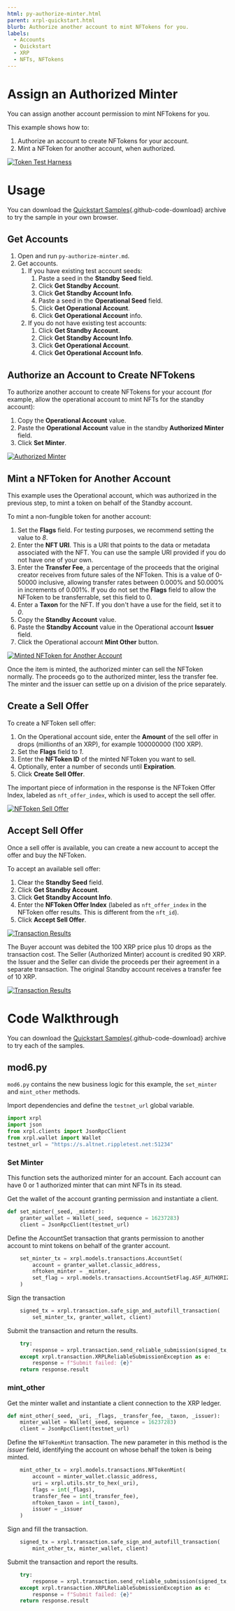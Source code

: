 ```yaml
---
html: py-authorize-minter.html
parent: xrpl-quickstart.html
blurb: Authorize another account to mint NFTokens for you.
labels:
  - Accounts
  - Quickstart
  - XRP
  - NFTs, NFTokens
---
```


# Assign an Authorized Minter

You can assign another account permission to mint NFTokens for you.

This example shows how to:

1. Authorize an account to create NFTokens for your account.
2. Mint a NFToken for another account, when authorized.

[![Token Test Harness](img/quickstart30.png)](img/quickstart30.png)

# Usage

You can download the [Quickstart Samples](https://github.com/XRPLF/xrpl-dev-portal/tree/master/content/_code-samples/quickstart/js/quickstart.zip){.github-code-download} archive to try the sample in your own browser.

## Get Accounts

1. Open and run `py-authorize-minter.md`.
2. Get accounts.
    1. If you have existing test account seeds:
        1. Paste a seed in the **Standby Seed** field.
        2. Click **Get Standby Account**.
        3. Click **Get Standby Account Info**.
        4. Paste a seed in the **Operational Seed** field.
        5. Click **Get Operational Account**.
        6. Click **Get Operational Account** info.
    2. If you do not have existing test accounts:
        1. Click **Get Standby Account**.
        2. Click **Get Standby Account Info**.
        3. Click **Get Operational Account**.
        4. Click **Get Operational Account Info**.
        
## Authorize an Account to Create NFTokens

To authorize another account to create NFTokens for your account (for example, allow the operational account to mint NFTs for the standby account):

1. Copy the **Operational Account** value.
2. Paste the **Operational Account** value in the standby **Authorized Minter** field.
3. Click **Set Minter**.

[![Authorized Minter](img/quickstart31.png)](img/quickstart31.png)

## Mint a NFToken for Another Account

This example uses the Operational account, which was authorized in the previous step, to mint a token on behalf of the Standby account.

To mint a non-fungible token for another account:

1. Set the **Flags** field. For testing purposes, we recommend setting the value to _8_. 
2. Enter the **NFT URI**. This is a URI that points to the data or metadata associated with the NFT. You can use the sample URI provided if you do not have one of your own.
3. Enter the **Transfer Fee**, a percentage of the proceeds that the original creator receives from future sales of the NFToken. This is a value of 0-50000 inclusive, allowing transfer rates between 0.000% and 50.000% in increments of 0.001%. If you do not set the **Flags** field to allow the NFToken to be transferrable, set this field to 0.
4. Enter a **Taxon** for the NFT. If you don't have a use for the field, set it to _0_.
4. Copy the **Standby Account** value.
5. Paste the **Standby Account** value in the Operational account **Issuer** field.
6. Click the Operational account **Mint Other** button.

[![Minted NFToken for Another Account](img/quickstart32.png)](img/quickstart32.png)

Once the item is minted, the authorized minter can sell the NFToken normally. The proceeds go to the authorized minter, less the transfer fee. The minter and the issuer can settle up on a division of the price separately.

## Create a Sell Offer

To create a NFToken sell offer:

1. On the Operational account side, enter the **Amount** of the sell offer in drops (millionths of an XRP), for example 100000000 (100 XRP).
2. Set the **Flags** field to _1_.
3. Enter the **NFToken ID** of the minted NFToken you want to sell.
4. Optionally, enter a number of seconds until **Expiration**.
5. Click **Create Sell Offer**.

The important piece of information in the response is the NFToken Offer Index, labeled as `nft_offer_index`, which is used to accept the sell offer.

[![NFToken Sell Offer](img/quickstart33.png)](img/quickstart33.png)

## Accept Sell Offer

Once a sell offer is available, you can create a new account to accept the offer and buy the NFToken.

To accept an available sell offer:

1. Clear the **Standby Seed** field.
2. Click **Get Standby Account**.
3. Click **Get Standby Account Info**.
4. Enter the **NFToken Offer Index** (labeled as `nft_offer_index` in the NFToken offer results. This is different from the `nft_id`).
5. Click **Accept Sell Offer**.

[![Transaction Results](img/quickstart34.png)](img/quickstart34.png)

The Buyer account was debited the 100 XRP price plus 10 drops as the transaction cost. The Seller (Authorized Minter) account is credited 90 XRP. the Issuer and the Seller can divide the proceeds per their agreement in a separate transaction. The original Standby account receives a transfer fee of 10 XRP.

[![Transaction Results](img/quickstart35.png)](img/quickstart35.png)

# Code Walkthrough

You can download the [Quickstart Samples](https://github.com/XRPLF/xrpl-dev-portal/tree/master/content/_code-samples/quickstart/js/quickstart.zip){.github-code-download} archive to try each of the samples.

## mod6.py

`mod6.py` contains the new business logic for this example, the `set_minter` and `mint_other` methods.

Import dependencies and define the `testnet_url` global variable.

```python
import xrpl 
import json
from xrpl.clients import JsonRpcClient
from xrpl.wallet import Wallet
testnet_url = "https://s.altnet.rippletest.net:51234"
```

### Set Minter

This function sets the authorized minter for an account. Each account can have 0 or 1 authorized minter that can mint NFTs in its stead.

Get the wallet of the account granting permission and instantiate a client.

```python
def set_minter(_seed, _minter):
    granter_wallet = Wallet(_seed, sequence = 16237283)
    client = JsonRpcClient(testnet_url)
```

Define the AccountSet transaction that grants permission to another account to mint tokens on behalf of the granter account.

```python
    set_minter_tx = xrpl.models.transactions.AccountSet(
        account = granter_wallet.classic_address,
        nftoken_minter = _minter,
        set_flag = xrpl.models.transactions.AccountSetFlag.ASF_AUTHORIZED_NFTOKEN_MINTER
    )    
```

Sign the transaction

```python
    signed_tx = xrpl.transaction.safe_sign_and_autofill_transaction(
        set_minter_tx, granter_wallet, client)   
```

Submit the transaction and return the results.

```python
    try:
        response = xrpl.transaction.send_reliable_submission(signed_tx,client)
    except xrpl.transaction.XRPLReliableSubmissionException as e:
        response = f"Submit failed: {e}"
    return response.result
```

### mint_other

Get the minter wallet and instantiate a client connection to the XRP ledger.

``` python
def mint_other(_seed, _uri, _flags, _transfer_fee, _taxon, _issuer):
    minter_wallet = Wallet(_seed, sequence = 16237283)
    client = JsonRpcClient(testnet_url)
```

Define the `NFTokenMint` transaction. The new parameter in this method is the _issuer_ field, identifying the account on whose behalf the token is being minted.

```python
    mint_other_tx = xrpl.models.transactions.NFTokenMint(
        account = minter_wallet.classic_address,
        uri = xrpl.utils.str_to_hex(_uri),
        flags = int(_flags),
        transfer_fee = int(_transfer_fee),
        nftoken_taxon = int(_taxon),
        issuer = _issuer
    )
```

Sign and fill the transaction.

```python
    signed_tx = xrpl.transaction.safe_sign_and_autofill_transaction(
        mint_other_tx, minter_wallet, client)   
```

Submit the transaction and report the results.

```python
    try:
        response = xrpl.transaction.send_reliable_submission(signed_tx,client)
    except xrpl.transaction.XRPLReliableSubmissionException as e:
        response = f"Submit failed: {e}"
    return response.result
```
